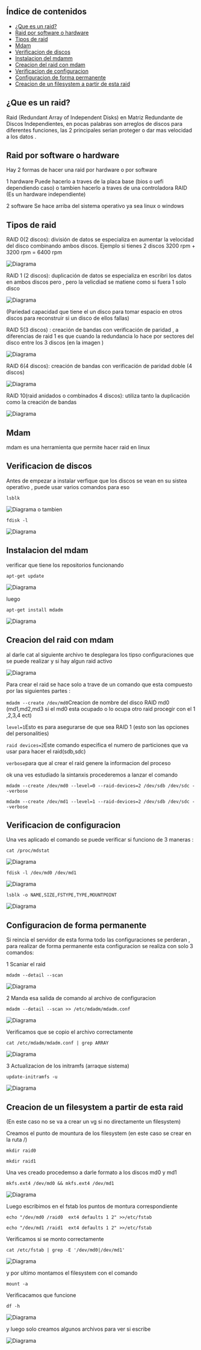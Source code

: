 ## Índice de contenidos
* [¿Que es un raid?](#item1)
* [Raid por software o hardware](#item2)
* [Tipos de raid](#item3)
* [Mdam](#item4)
* [ Verificacion de discos](#item5)
* [Instalacion del mdamm](#item6)
* [Creacion del raid con mdam](#item7)
* [Verificacion de configuracion](#item8)
* [Configuracion de forma permanente](#item9)
* [Creacion de un filesystem a partir de esta raid](#item10)



<a name="item1"></a>
## ¿Que es un raid?
Raid (Redundant Array of Independent Disks) en Matriz Redundante de Discos Independientes, en pocas palabras son arreglos de discos para diferentes funciones,
las 2 principales serian proteger o dar mas velocidad a los datos .

<a name="item2"></a>
## Raid por software o hardware
Hay 2 formas de hacer una raid por hardware o por software

1 hardware 
Puede hacerlo a traves de la placa base (bios o uefi dependiendo caso) o tambien hacerlo a traves de una controladora RAID (Es un hardware independiente)

2 software
Se hace arriba del sistema operativo ya sea linux o windows 

<a name="item3"></a>
## Tipos de raid

RAID 0(2 discos): división de datos se especializa en aumentar la velocidad del disco combinando ambos discos. Ejemplo si tienes 2 discos 3200 rpm + 3200 rpm = 6400 rpm 
 
![Diagrama](https://github.com/Andherson333333/Linux/blob/main/raid-con-mdam/imagenes/raid-0.JPG)

RAID 1 (2 discos): duplicación de datos se especializa en escribri los datos en ambos discos pero , pero la velicdiad se matiene como si fuera 1 solo disco

![Diagrama](https://github.com/Andherson333333/Linux/blob/main/raid-con-mdam/imagenes/radi-1.JPG)

(Pariedad capacidad que tiene el un disco para tomar espacio en otros discos para reconstruir si un disco de ellos fallas)

RAID 5(3 discos) : creación de bandas con verificación de paridad , a diferencias de raid 1 es que cuando la redundancia lo hace por sectores del disco entre los 3 discos (en la imagen )

![Diagrama](https://github.com/Andherson333333/Linux/blob/main/raid-con-mdam/imagenes/raid-5.JPG)

RAID 6(4 discos): creación de bandas con verificación de paridad doble (4 discos)

![Diagrama](https://github.com/Andherson333333/Linux/blob/main/raid-con-mdam/imagenes/raid-6.JPG)

RAID 10(raid anidados o combinados 4 discos): utiliza tanto la duplicación como la creación de bandas

![Diagrama](https://github.com/Andherson333333/Linux/blob/main/raid-con-mdam/imagenes/raid-10.JPG)

<a name="item4"></a>
## Mdam 
mdam es una herramienta que permite hacer raid en linux 

<a name="item5"></a>
## Verificacion de discos
Antes de empezar a instalar verfique que los discos se vean en su sistea operativo , puede usar varios comandos para eso

```
lsblk
```
![Diagrama](https://github.com/Andherson333333/Linux/blob/main/raid-con-mdam/imagenes/lsblk.JPG)
o tambien 

```
fdisk -l
```
![Diagrama](https://github.com/Andherson333333/Linux/blob/main/raid-con-mdam/imagenes/fdisk-l.JPG)

<a name="item6"></a>
## Instalacion del mdam

verificar que tiene los repositorios funcionando 

```
apt-get update
```
![Diagrama](https://github.com/Andherson333333/Linux/blob/main/raid-con-mdam/imagenes/apt-get-update.JPG)

luego 

```
apt-get install mdadm
```
![Diagrama](https://github.com/Andherson333333/Linux/blob/main/raid-con-mdam/imagenes/apt-get-install-mdam.JPG)

<a name="item7"></a>
## Creacion del raid con mdam

al darle cat al siguiente archivo te desplegara los tipso configuraciones que se puede realizar y si hay algun raid activo

![Diagrama](https://github.com/Andherson333333/Linux/blob/main/raid-con-mdam/imagenes/cat-mdstat-1.JPG)

Para crear el raid se hace solo a trave de un comando que esta compuesto por las siguientes partes :

`mdadm --create /dev/md0`Creacion de nombre del disco RAID md0 (md1,md2,md3 si el md0 esta ocupado o lo ocupa otro raid procegir con el 1 ,2,3,4 ect)

`level=1`Esto es para asegurarse de que sea RAID 1 (esto son las opciones del personalities)

`raid devices=2`Este comando especifica el numero de particiones que va usar para hacer el raid(sdb,sdc)

`verbose`para que al crear el raid genere la informacion del proceso

ok una ves estudiado la sintanxis procederemos a lanzar el comando

```
mdadm --create /dev/md0 --level=0 --raid-devices=2 /dev/sdb /dev/sdc --verbose
```
```
mdadm --create /dev/md1 --level=1 --raid-devices=2 /dev/sdb /dev/sdc --verbose
```
<a name="item8"></a>
## Verificacion de configuracion

Una ves aplicado el comando se puede verificar si funciono de 3 maneras :

```
cat /proc/mdstat
```
![Diagrama](https://github.com/Andherson333333/Linux/blob/main/raid-con-mdam/imagenes/verificaicon-1.JPG)
```
fdisk -l /dev/md0 /dev/md1
```
![Diagrama](https://github.com/Andherson333333/Linux/blob/main/raid-con-mdam/imagenes/verificacion-2.JPG)
```
lsblk -o NAME,SIZE,FSTYPE,TYPE,MOUNTPOINT
```
![Diagrama](https://github.com/Andherson333333/Linux/blob/main/raid-con-mdam/imagenes/verificacion-3.JPG)

<a name="item9"></a>
## Configuracion de forma permanente

Si reincia el servidor de esta forma todo las configuraciones se perderan , para realizar de forma permanente esta configuracion se realiza con solo 3 comandos:

1  Scaniar el raid

```
mdadm --detail --scan
```
![Diagrama](https://github.com/Andherson333333/Linux/blob/main/raid-con-mdam/imagenes/permanente-scan.JPG)

2 Manda esa salida de comando al archivo de configuracion

```
mdadm --detail --scan >> /etc/mdadm/mdadm.conf
```
![Diagrama](https://github.com/Andherson333333/Linux/blob/main/raid-con-mdam/imagenes/permanete-add.JPG)

Verificamos que se copio el archivo correctamente

```
cat /etc/mdadm/mdadm.conf | grep ARRAY
```

![Diagrama](https://github.com/Andherson333333/Linux/blob/main/raid-con-mdam/imagenes/permanente-verificaicon.JPG)

3 Actualizacion de los initramfs (arraque sistema)

```
update-initramfs -u
```
![Diagrama](https://github.com/Andherson333333/Linux/blob/main/raid-con-mdam/imagenes/permanente-initfra.JPG)

<a name="item10"></a>
## Creacion de un filesystem a partir de esta raid

(En este caso no se va a crear un vg si no directamente un filesystem)

Creamos el punto de mountura de los filesystem (en este caso se crear en la ruta /)

```
mkdir raid0 
```
```
mkdir raid1 
```
Una ves creado procedemso a darle formato a los discos md0 y md1

```
mkfs.ext4 /dev/md0 && mkfs.ext4 /dev/md1
```
![Diagrama](https://github.com/Andherson333333/Linux/blob/main/raid-con-mdam/imagenes/fs-formato.JPG)


Luego escribimos en el fstab los puntos de montura correspondiente

```
echo "/dev/md0 /raid0  ext4 defaults 1 2" >>/etc/fstab
```

```
echo "/dev/md1 /raid1  ext4 defaults 1 2" >>/etc/fstab

```
Verificamos si se monto correctamente

```
cat /etc/fstab | grep -E '/dev/md0|/dev/md1'
```
![Diagrama](https://github.com/Andherson333333/Linux/blob/main/raid-con-mdam/imagenes/fstab.JPG)


y por ultimo montamos el filesystem con el comando

```
mount -a
```
Verificacamos que funcione

```
df -h
```

![Diagrama](https://github.com/Andherson333333/Linux/blob/main/raid-con-mdam/imagenes/fs-df.JPG)

y luego solo creamos algunos archivos para ver si escribe

![Diagrama](https://github.com/Andherson333333/Linux/blob/main/raid-con-mdam/imagenes/fs-verificacion.JPG)





